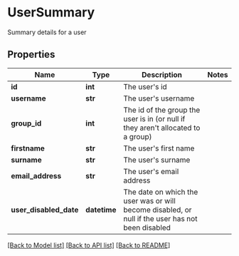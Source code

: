 # UserSummary

Summary details for a user

## Properties
Name | Type | Description | Notes
------------ | ------------- | ------------- | -------------
**id** | **int** | The user&#39;s id | 
**username** | **str** | The user&#39;s username | 
**group_id** | **int** | The id of the group the user is in (or null if they aren&#39;t allocated to a group) | 
**firstname** | **str** | The user&#39;s first name | 
**surname** | **str** | The user&#39;s surname | 
**email_address** | **str** | The user&#39;s email address | 
**user_disabled_date** | **datetime** | The date on which the user was or will become disabled,  or null if the user has not been disabled | 

[[Back to Model list]](../README.md#documentation-for-models) [[Back to API list]](../README.md#documentation-for-api-endpoints) [[Back to README]](../README.md)


